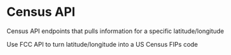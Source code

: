 # Census API

Census API endpoints that pulls information for a specific latitude/longitude

Use FCC API to turn latitude/longitude into a US Census FIPs code